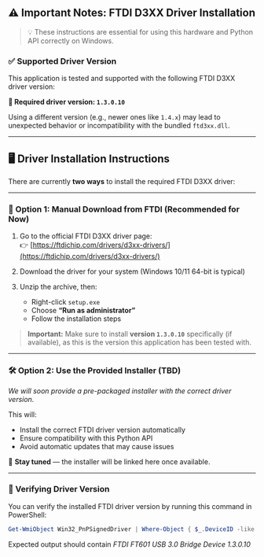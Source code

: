 ## ⚠️ Important Notes: FTDI D3XX Driver Installation

> 💡 These instructions are essential for using this hardware and Python API correctly on Windows.

### ✅ Supported Driver Version

This application is tested and supported with the following FTDI D3XX driver version:

**🔧 Required driver version: `1.3.0.10`**

Using a different version (e.g., newer ones like `1.4.x`) may lead to unexpected behavior or incompatibility with the bundled `ftd3xx.dll`.

---

## 🖥️ Driver Installation Instructions

There are currently **two ways** to install the required FTDI D3XX driver:

---

### 🔗 Option 1: Manual Download from FTDI (Recommended for Now)

1. Go to the official FTDI D3XX driver page:  
   👉 [https://ftdichip.com/drivers/d3xx-drivers/](https://ftdichip.com/drivers/d3xx-drivers/)

2. Download the driver for your system (Windows 10/11 64-bit is typical)

3. Unzip the archive, then:
   - Right-click `setup.exe`
   - Choose **“Run as administrator”**
   - Follow the installation steps

> **Important:** Make sure to install **version `1.3.0.10`** specifically (if available), as this is the version this application has been tested with.

---

### 🛠 Option 2: Use the Provided Installer (**TBD**)

_We will soon provide a pre-packaged installer with the correct driver version._

This will:
- Install the correct FTDI driver version automatically
- Ensure compatibility with this Python API
- Avoid automatic updates that may cause issues

📌 **Stay tuned** — the installer will be linked here once available.

---

### 🧪 Verifying Driver Version

You can verify the installed FTDI driver version by running this command in PowerShell:

```powershell
Get-WmiObject Win32_PnPSignedDriver | Where-Object { $_.DeviceID -like "*VID_0403*" -and $_.DeviceID -like "*PID_601*" } | Select-Object DeviceName, DriverVersion
```

Expected output should contain *FTDI FT601 USB 3.0 Bridge Device 1.3.0.10* 